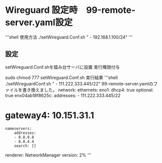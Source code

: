 # Wireguard 設定時　99-remote-server.yaml設定

'''shell
使用方法
./setWireguard.Conf.sh " - 192.168.1.100/24"
'''

## 設定
setWireguard.Conf.shを踏み台サーバに設置
実行権限付与

sudo chmod 777 setWireguard.Conf.sh
実行結果
'''shell
 ./setWireguardConf.sh " - 111.222.333.445/22"
99-remote-server.yamlのファイルを書き換えました。
network:
  ethernets:
    eno1:
      dhcp4: true
      optional: true
    enx04ab18f8625c:
      addresses:  - 111.222.333.445/22
#    gateway4: 10.151.31.1 
    nameservers:
        addresses:
        - 8.8.8.8
        - 8.8.4.4
        search: []
  renderer: NetworkManager
  version: 2%
'''                                                                                 